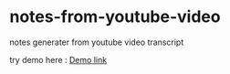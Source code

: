 # notes-from-youtube-video
notes generater from youtube video transcript

try demo here :
[Demo link]([https://link-url-here.org](https://notes-from-youtube-video-qu65aw8wfb2vcqkaawnoyp.streamlit.app/))
